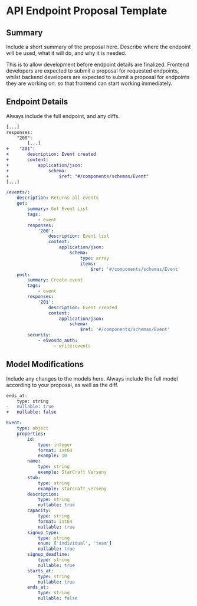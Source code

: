 # API Endpoint Proposal Template

## Summary

Include a short summary of the proposal here. Describe where the endpoint will be used, what it will do, and why it is needed.

This is to allow development before endpoint details are finalized. Frontend developers are expected to submit a proposal for requested endpoints, whilst backend developers are expected to submit a proposal for endpoints they are working on: so that frontend can start working immediately.

## Endpoint Details

Always include the full endpoint, and any diffs.

```diff
[...]
responses:
    "200":
        [...]
+    "201":
+       description: Event created
+       content:
+           application/json:
+               schema:
+                   $ref: "#/components/schemas/Event"
[...]
```

```yaml
/events/:
    description: Returns all events
    get:
        summary: Get Event List
        tags:
            - event
        responses:
            '200':
                description: Event list
                content:
                    application/json:
                        schema:
                            type: array
                            items:
                                $ref: '#/components/schemas/Event'
    post:
        summary: Create event
        tags:
            - event
        responses:
            '201':
                description: Event created
                content:
                    application/json:
                        schema:
                            $ref: '#/components/schemas/Event'
        security:
            - e5vosdo_auth:
                  - write:events
```

## Model Modifications

Include any changes to the models here. Always include the full model according to your proposal, as well as the diff.

```diff
ends_at:
    type: string
-   nullable: true
+   nullable: false
```

```yaml
Event:
    type: object
    properties:
        id:
            type: integer
            format: int64
            example: 10
        name:
            type: string
            example: StarCraft Verseny
        stub:
            type: string
            example: starcraft_verseny
        description:
            type: string
            nullable: true
        capacity:
            type: string
            format: int64
            nullable: true
        signup_type:
            type: string
            enum: ['individual', 'team']
            nullable: true
        signup_deadline:
            type: string
            nullable: true
        starts_at:
            type: string
            nullable: true
        ends_at:
            type: string
            nullable: false
```
